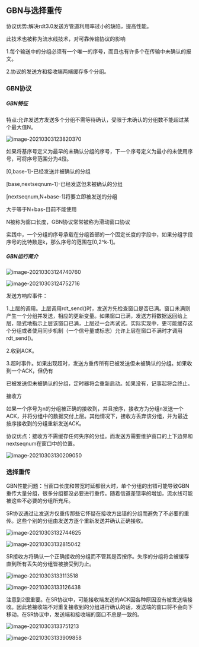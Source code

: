 ## GBN与选择重传

协议优势:解决rdt3.0发送方管道利用率过小的缺陷，提高性能。

此技术也被称为流水线技术，对可靠传输协议的影响

1.每个输送中的分组必须有一个唯一的序号，而且也有许多个在传输中未确认的报文。

2.协议的发送方和接收端两端缓存多个分组。



### GBN协议

##### GBN特征

特点:允许发送方发送多个分组不需等待确认，受限于未确认的分组数不能超过某个最大值N。

![image-20210303123820370](C:\Users\Jonny\AppData\Roaming\Typora\typora-user-images\image-20210303123820370.png)

如果将基序号定义为最早的未确认分组的序号，下一个序号定义为最小的未使用序号，可将序号范围分为4段。

[0,base-1]-已经发送并被确认的分组

[base,nextseqnum-1]-已经发送但未被确认的分组

[nextseqnum,N+base-1]将要立即被发送的分组

大于等于N+bas-目前不能使用

N被称为窗口长度，GBN协议常常被称为滑动窗口协议



实践中，一个分组的序号承载在分组首部的一个固定长度的字段中，如果分组字段序号的比特数是k，那么序号的范围在[0,2^k-1]。



##### GBN运行简介

![image-20210303124740760](C:\Users\Jonny\AppData\Roaming\Typora\typora-user-images\image-20210303124740760.png)

![image-20210303124752716](C:\Users\Jonny\AppData\Roaming\Typora\typora-user-images\image-20210303124752716.png)



发送方响应事件：

1.上层的调用。上层调用rdt_send()时，发送方先检查窗口是否已满。窗口未满则产生一个分组并发送，相应的更新变量。如果窗口已满，发送方将数据返回给上层，隐式地指示上层该窗口已满，上层过一会再试试。实际实现中，更可能缓存这个分组或者使用同步机制（一个信号量或标志）允许上层在窗口不满时才调用rdt_send()。

2.收到ACK。

3.超时事件。如果出现超时，发送方重传所有已被发送但未被确认的分组。如果收到一个ACK，但仍有

已被发送但未被确认的分组，定时器将会重新启动。如果没有，记事起将会终止。

接收方

如果一个序号为n的分组被正确的接收到，并且按序，接收方为分组n发送一个ACK，并将分组中的数据交付上层。其他情况下，接收方丢弃该分组，并为最近按序接收到的分组重新发送ACK。



协议优点：接收方不需缓存任何失序的分组。而发送方需要维护窗口的上下边界和nextseqnum在窗口中的位置。

![image-20210303130209050](C:\Users\Jonny\AppData\Roaming\Typora\typora-user-images\image-20210303130209050.png)



### 选择重传

GBN性能问题：当窗口长度和带宽时延都很大时，单个分组的出错可能导致GBN重传大量分组，很多分组都没必要进行重传。随着信道差错率的增加，流水线可能被这些不必要的分组所充斥。

SR协议通过让发送方仅重传那些它怀疑在接收方出错的分组而避免了不必要的重传。这些个别的分组由发送方逐个重新发送并确认正确接收。

![image-20210303132744625](C:\Users\Jonny\AppData\Roaming\Typora\typora-user-images\image-20210303132744625.png)

![image-20210303132815042](C:\Users\Jonny\AppData\Roaming\Typora\typora-user-images\image-20210303132815042.png)

SR接收方将确认一个正确接收的分组而不管其是否按序。失序的分组将会被缓存直到所有丢失的分组皆被接受到为止。

![image-20210303133113518](C:\Users\Jonny\AppData\Roaming\Typora\typora-user-images\image-20210303133113518.png)

![image-20210303133126438](C:\Users\Jonny\AppData\Roaming\Typora\typora-user-images\image-20210303133126438.png)

注意到2很重要。在SR协议中，可能接收端发送的ACK因各种原因没有被发送端接收。因此若接收端不对重复接收到的分组进行确认的话，发送端的窗口将不会向下移动。在SR协议中，发送端和接收端的窗口不总是一致的。

![image-20210303133751213](C:\Users\Jonny\AppData\Roaming\Typora\typora-user-images\image-20210303133751213.png)

![image-20210303133909858](C:\Users\Jonny\AppData\Roaming\Typora\typora-user-images\image-20210303133909858.png)